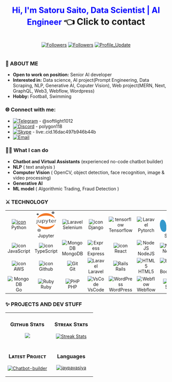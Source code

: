 
<div style="display: flex;  flex-direction: row; justify-content: center; align-items: center;">
   <h1 align="center" >
      <a href="https://t.me/softlight1012" style="color: blue; font-size:25px; text-decoration: none;" 
      onmouseover="this.style.textDecoration='underline'" 
      onmouseout="this.style.textDecoration='none'">
       <b>Hi, I'm Satoru Saito, </b>
       <b>Data Scientist | AI Engineer</b>
      </a> 👈 Click to contact
   </h1> 
</div>
<br>
<div align="center"> 
    <a href="http://github.com/Oliver96118?tab=followers">
    <img alt="Followers" src="https://komarev.com/ghpvc/?username=Oliver96118&color=blue"></a>
    <a href="http://github.com/Oliver96118?tab=followers">
    <img alt="Followers" src="https://img.shields.io/github/followers/Oliver96118?color=4C1&logo=github"></a>
    <!-- github -->
    <a href="http://github.com/Oliver96118/Oliver96118" target="_blank"><img alt="Profile_Update" src="https://img.shields.io/github/last-commit/Oliver96118/Oliver96118?label=Profile%20update&style=fflat-square"></a>
</div>
<br>

### 💎 ABOUT ME

- **Open to work on position:** Senior AI developer
- **Interested in:** Data science, AI project(Prompt Engineering, Data Scraping, NLP, Generative AI, Coputer Vision), Web project(MERN, Next, GraphQL, Web3, Webflow, Wordpress)
- **Hobby:** Football, Swimming
### 🌐 Connect with me:  
- [![Telegram](https://img.shields.io/badge/Telegram-0088cc?style=flat&logo=telegram&logoColor=white)](https://t.me/softlight1012) - @softlight1012
- [![Discord](https://img.shields.io/badge/Discord-7289DA?style=flat&logo=discord&logoColor=white)](https://discord.gg/vhUyzmWz) - polygon118
- [![Skype](https://img.shields.io/badge/Skype-00AFF0?style=flat&logo=skype&logoColor=white)](skype:live:.cid.16dac497b946b44b?chat) - live:.cid.16dac497b946b44b
- [![Email](https://img.shields.io/badge/Email-mailto%3Arich.alpha444%40gmail.com-blue?style=flat&logo=gmail&logoColor=white)](mailto:rich.alpha444@gmail.com)

### 🤷‍♂️ What I can do
- <b>Chatbot and Virtual Assistants</b> (experienced no-code chatbot builder)
- <b>NLP</b> ( text analysis )
- <b>Computer Vision</b> ( OpenCV, object detection, face recognition, image & video processing)
- <b>Generative AI</b>
- <b>ML model</b> ( Algorithmic Trading, Fraud Detection )
### ⚔ TECHNOLOGY

<table align="center">
  <tr>
    <td align="center" width="96">
      <a href="#macropower-tech">
        <img src="https://techstack-generator.vercel.app/python-icon.svg" alt="icon" width="65" height="65" />
      </a>
      <br>Python
    </td>
    <td align="center" width="96">
        <img src="./assets/jupyter.png" width="65" height="65" alt="Jupyter" />
      <br>Jupyter
    </td>
    <td align="center" width="96">
        <img src="https://skillicons.dev/icons?i=selenium" width="65" height="65" alt="Laravel" />
      <br>Selenium
    </td>
    <td align="center" width="96">
        <img src="https://techstack-generator.vercel.app/django-icon.svg" alt="icon" width="65" height="65" />
      <br>Django
    <td align="center" width="96">
        <img src="https://skillicons.dev/icons?i=tensorflow" width="65" height="65" alt="tensorflow" />
      <br>Tensorflow
    </td>
    </td>
    <td align="center" width="96">
        <img src="https://skillicons.dev/icons?i=pytorch" width="65" height="65" alt="Laravel" />
      <br>Pytorch
    </td>
    <td align="center" width="96">
        <img src="./assets/scikitlearn.png" alt="Scikit" width="65" height="65" />
      <br>Scikit
    </td>
    <td align="center" width="96">
        <img src="https://skillicons.dev/icons?i=fastapi" width="65" height="65" alt="FastAPI" />
      <br>FastAPI
    </td>
    <td align="center" width="96">
        <img src="https://techstack-generator.vercel.app/docker-icon.svg" alt="icon" width="65" height="65" />
      <br>Docker
    </td>
  </tr>
  <tr>
    <td align="center" width="96">
        <img src="https://techstack-generator.vercel.app/js-icon.svg" alt="icon" width="65" height="65" />
      <br>JavaScript
    </td>
    <td align="center" width="96">
        <img src="https://techstack-generator.vercel.app/ts-icon.svg" alt="icon" width="65" height="65" />
      <br>TypeScript
    </td>
    <td align="center" width="96">
        <img src="https://skillicons.dev/icons?i=mongodb" width="65" height="65" alt="MongoDB" />
      <br>MongoDB
    </td>
    <td align="center" width="96">
        <img src="https://skillicons.dev/icons?i=express" width="65" height="65" alt="Express" />
      <br>Express
    </td>
    <td align="center" width="96">
        <img src="https://techstack-generator.vercel.app/react-icon.svg" alt="icon" width="65" height="65" />
      <br>React
    </td>
    <td align="center" width="96">
        <img src="https://skillicons.dev/icons?i=nodejs" width="65" height="65" alt="NodeJS" />
      <br>NodeJS
    </td>
    <td align="center" width="96">
        <img src="https://skillicons.dev/icons?i=nextjs" width="65" height="65" alt="NextJS" />
      <br>NextJS
    </td>
    <td align="center" width="96">
        <img src="https://techstack-generator.vercel.app/webpack-icon.svg" alt="icon" width="65" height="65" />
      <br>Webpack
    </td>
    <td align="center" width="96">
        <img src="https://techstack-generator.vercel.app/mysql-icon.svg" alt="icon" width="65" height="65" />
      <br>MySQL
    </td>
  </tr>
  <tr>
    <td align="center" width="96">
        <img src="https://techstack-generator.vercel.app/aws-icon.svg" alt="icon" width="65" height="65" />
      <br>AWS
    </td>
    <td align="center" width="96">
        <img src="https://techstack-generator.vercel.app/github-icon.svg" alt="icon" width="65" height="65" />
      <br>Github
    </td>
    <td align="center" width="96"> 
        <img src="https://user-images.githubusercontent.com/25181517/192108372-f71d70ac-7ae6-4c0d-8395-51d8870c2ef0.png" width="48" height="48" alt="Git" />
      <br>Git
    </td>
    <td align="center"  width="96">
        <img src="https://skillicons.dev/icons?i=laravel" width="48" height="48" alt="Laravel" />
      <br>Laravel
    </td>
    <td align="center"  width="96">
        <img src="https://skillicons.dev/icons?i=rails" width="48" height="48" alt="Rails" />
      <br>Rails
    </td>
    <td align="center"  width="96">
        <img src="https://skillicons.dev/icons?i=html" width="48" height="48" alt="HTML5" />
      <br>HTML5
    </td>
    <td align="center"  width="96">
        <img src="https://skillicons.dev/icons?i=bootstrap" width="48" height="48" alt="bootstrap" />
      <br>Bootstrap
    </td>
    <td align="center" width="96">
        <img src="https://skillicons.dev/icons?i=tailwind" width="48" height="48" alt="tailwind" />
      <br>Tailwind
    </td>
    <td align="center" width="96">
        <img src="https://skillicons.dev/icons?i=jquery" width="48" height="48" alt="jQuery" />
      <br>jQuery
    </td>
  </tr>
 <tr>
      <td align="center" width="96">
        <img src="https://skillicons.dev/icons?i=go" width="48" height="48" alt="MongoDB" />
      <br>Go
    </td>
        <td align="center" width="96">
        <img src="https://skillicons.dev/icons?i=ruby" width="48" height="48" alt="Ruby" />
      <br>Ruby
      </td>
      </td>
    <td align="center" width="96">
        <img src="https://skillicons.dev/icons?i=php" width="48" height="48" alt="PHP" />
      <br>PHP
    </td>
            <td align="center" width="96">
        <img src="https://skillicons.dev/icons?i=vscode" width="48" height="48" alt="VsCode" />
      <br>VsCode
    </td>
              <td align="center" width="96">
        <img src="https://skillicons.dev/icons?i=wordpress" width="48" height="48" alt="WordPress" />
      <br>WordPress
    </td>
              <td align="center" width="96">
        <img src="https://skillicons.dev/icons?i=webflow" width="48" height="48" alt="Webflow" />
      <br>Webflow
    </td>
    <td align="center" width="96">
        <img src="https://techstack-generator.vercel.app/sass-icon.svg" alt="icon" width="48" height="48" />
      <br>Sass
    </td>
    </td>
    <td align="center" width="96">
        <img src="https://techstack-generator.vercel.app/graphql-icon.svg" width="48" height="48" alt="MySQL" />
      <br>GraphQL
    </td>
    <td align="center" width="96">
        <img src="https://skillicons.dev/icons?i=postgres" width="48" height="48" alt="PostgreSQL" />
      <br>PostgreSQL
    </td>
 </tr>
</table>
<!-- activity graph heroku-app end -->
<!--
<p align="center">
<a href="https://github.com/Oliver96118?tab=achievements"><img src="https://github-profile-trophy.vercel.app/?username=Oliver96118&theme=onestar&no-frame=true&column=3&row=2"  width="50%" height="50%" alt="@Goblin's trophy stats"/></a>
</p>
-->

### ✨ PROJECTS AND DEV STUFF
<table width="100%">
  <tr>
    <td width="50%">
      <h3 align="center"><strong>Gɪᴛʜᴜʙ Sᴛᴀᴛs</strong></h3>
      <p align="center">
        <a href="https://github.com/Oliver96118](https://github-readme-stats-eight-theta.vercel.app/api?username=Oliver96118&show_icons=true&theme=algolia&include_all_commits=true&count_private=true" target="_blank">
          <img height="180em" src="https://github-readme-stats-eight-theta.vercel.app/api?username=Oliver96118&show_icons=true&theme=algolia&include_all_commits=true&count_private=true"/>
        </a>
      </p>
    </td>
    <td width="50%">
      <h3 align="center"><strong>Sᴛʀᴇᴀᴋ Sᴛᴀᴛs</strong></h3>
      <p align="center">
        <a href="https://github.com/Oliver96118">
          <img align="center" src="https://streak-stats.demolab.com?user=Oliver96118&theme=algolia" alt="Streak Stats" />
        </a>
      </p>
    </td>
  </tr>
  <tr>
    <td width="50%">
      <h3 align="center"><strong>Lᴀᴛᴇsᴛ Pʀᴏᴊᴇᴄᴛ</strong></h3>
      <p align="center">
        <a href="https://github.com/Oliver96118/Chatbot-builder">
          <img align="center" width="470" src="https://github-readme-stats.vercel.app/api/pin/?username=Oliver96118&repo=Chatbot-builder&theme=algolia&show_owner=true" alt="Chatbot-builder" />
        </a>
      </p>
    </td>
    <td width="50%">
      <h3 align="center"><strong>Languages</strong></h3>
      <p align="center">
        <a href="[https://github.com/Oliver96118](https://github-readme-stats.vercel.app/api/top-langs/?username=Oliver96118&theme=algolia&layout=compact)">
          <img src="https://github-readme-stats.vercel.app/api/top-langs/?username=Oliver96118&theme=algolia&layout=compact" alt="jaypavasiya" />
        </a>
      </p>
    </td>
  </tr>
</table>

<!-- My previous work -->


